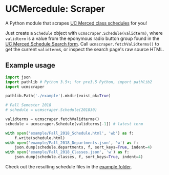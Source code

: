 # UCMercedule: Scraper
A Python module that scrapes [UC Merced class schedules][1] for you!

Just create a `Schedule` object with `ucmscraper.Schedule(validterm)`, where `validterm` is a value from the eponymous radio button group found in the [UC Merced Schedule Search form][1]. Call `ucmscraper.fetchValidterms()` to get the current `validterm`s, or inspect the search page's raw source HTML.

## Example usage
```python
import json
import pathlib # Python 3.5+; for pre3.5 Python, import pathlib2
import ucmscraper

pathlib.Path('./example').mkdir(exist_ok=True)

# Fall Semester 2018
# schedule = ucmscraper.Schedule(201830)

validterms = ucmscraper.fetchValidterms()
schedule = ucmscraper.Schedule(validterms[-1]) # latest term

with open('example/Fall_2018_Schedule.html', 'wb') as f:
    f.write(schedule.html)
with open('example/Fall_2018_Departments.json', 'w') as f:
    json.dump(schedule.departments, f, sort_keys=True, indent=4)
with open('example/Fall_2018_Classes.json', 'w') as f:
    json.dump(schedule.classes, f, sort_keys=True, indent=4)
```
Check out the resulting schedule files in the [example folder](example/).

[1]: https://mystudentrecord.ucmerced.edu/pls/PROD/xhwschedule.p_selectsubject
